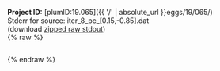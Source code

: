 **Project ID:** [plumID:19.065]({{ '/' | absolute_url }}eggs/19/065/)  
Stderr for source:  iter_8_pc_[0.15,-0.85].dat   
(download [zipped raw stdout](iter_8_pc_[0.15,-0.85].dat.plumed_master.stdout.txt.zip))  
{% raw %}
<pre>
</pre>
{% endraw %}
